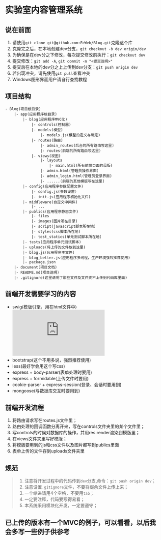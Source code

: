 # 实验室内容管理系统

## 说在前面
1. 请使用`git clone git@github.com:FeWeb/Blog.git`克隆这个库
2. 克隆完之后，在本地创建dev分支，`git checkout -b dev origin/dev`
3. 为确保是在dev分之下修改，每次提交修改前执行：`git checkout dev`
4. 提交修改：`git add -A`, `git commit -m "<提交说明>"`
5. 提交后在本地的dev分之上上传到dev分支：`git push origin dev`
6. 若出现冲突，请先使用`git pull`查看冲突
7. Windows图形界面用户请自行查找教程

## 项目结构
```
- Blog(项目根目录)
    |- app(应用程序根目录)
        |- blog(应用程序MVC化)
            |- controls(控制器)
            |- models(模型)
                |- models.js(模型的定义与绑定)
            |- routes(路由)
                |- admin_routes(后台的所有路由写这里)
                |- routes(前端的所有路由写这里)
            |- views(视图)
                |- layouts
                    |- main.html(所有前端页面的母版)
                |- admin.html(管理员操作界面)
                |- admin_login.html(管理员登录界面)
                |- ......(前端的其他模版写在这里)
        |- config(应用程序参数配置文件)
            |- config.js(参数设置)
            |- init.js(应用程序初始化文件)
        |- middleware(自定义中间件)
            |- ...
        |- publics(应用程序静态文件)
            |- files
            |- images(图片所在目录)
            |- script(javascript脚本所在地)
            |- styles(css脚本所在地)
            |- test_statics(单元测试脚本所在地)
        |- tests(应用程序单元测试脚本)
        |- uploads(将上传的文件放到这里)
        |- blog.js(应用程序主文件)
        |- blog_better.js(应用程序多线程，生产环境强烈推荐使用)
        |- package.json
    |- document(项目文档)
    |- README.md(项目说明)
    |- .gitignore(这里说明了那些文件及文件夹不上传到代码库里面)
```
## 前端开发需要学习的内容
* swig(模版引擎，用在html文件中)![教程](http://www.cnblogs.com/elementstorm/p/3142644.html)
* bootstrap(这个不用多说，强烈推荐使用)
* less(最好学会用这个写css)
* express + body-parser(表单处理时要用)
* express + formidable(上传文件时要用)
* cookie-parser + express-session(登录、会话时要用到)
* mongoose(与数据库交互时要用到)

## 前端开发流程
1. 将路由请求写在routes.js文件里；
2. 路由处理的回调函数分离开来，写在controls文件夹里的某个文件里；
3. 写controls的时候对数据库的操作，并用res.render渲染到模版里；
4. 在views文件夹里写好模版；
5. 将模版要用到的js和css文件以及图片都写到publics里面
6. 表单上传的文件存到uploads文件夹里

## 规范
> 1. 注意将开发过程中的代码传到`dev`分支,命令：`git push origin dev`；
> 2. 注意设置`.gitignore`文件，不要将缀余文件上传上来；
> 3. 一个缩进请用4个空格，不要用`tab`；
> 4. 一定要注释，代码要写得易看；
> 5. 本系统采用模块化开发，一定要遵守；

## 已上传的版本有一个MVC的例子，可以看看，以后我会多写一些例子供参考